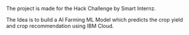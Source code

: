 The project is made for the Hack Challenge by Smart Internz.

The Idea is to build a AI Farming ML Model which predicts the crop yield and crop recommendation using IBM Cloud.
